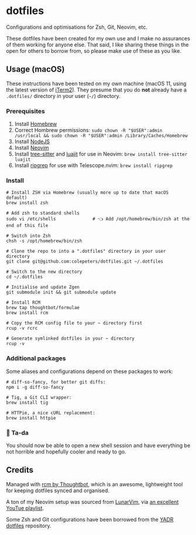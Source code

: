 dotfiles
============

Configurations and optimisations for Zsh, Git, Neovim, etc.

These dotfiles have been created for my own use and I make no assurances of them working for anyone else. That said, I like sharing these things in the open for others to borrow from, so please make use of these as you like.

## Usage (macOS)
These instructions have been tested on my own machine (macOS 11, using the latest version of [iTerm2](https://www.iterm2.com/)). They presume that you do **not** already have a `.dotfiles/` directory in your user (`~/`) directory.

### Prerequisites

1. Install [Homebrew](http://brew.sh/)
1. Correct Hombrew permissions: `sudo chown -R "$USER":admin /usr/local && sudo chown -R "$USER":admin /Library/Caches/Homebrew`
1. Install [NodeJS](https://nodejs.org/)
1. Install [Neovim](https://neovim.io)
1. Install [tree-sitter](https://github.com/tree-sitter/tree-sitter) and [luajit](https://github.com/LuaJIT/LuaJIT) for use in Neovim: `brew install tree-sitter luajit`
1. Install [ripgrep](https://github.com/BurntSushi/ripgrep) for use with Telescope.nvim: `brew install ripgrep`

### Install

```shell
# Install ZSH via Homebrew (usually more up to date that macOS default)
brew install zsh

# Add zsh to standard shells
sudo vi /etc/shells              # 👈 Add /opt/homebrew/bin/zsh at the end of this file

# Switch into Zsh
chsh -s /opt/homebrew/bin/zsh

# Clone the repo to into a ".dotfiles" directory in your user directory
git clone git@github.com:colepeters/dotfiles.git ~/.dotfiles

# Switch to the new directory
cd ~/.dotfiles

# Initialise and update Zgen
git submodule init && git submodule update

# Install RCM
brew tap thoughtbot/formulae
brew install rcm

# Copy the RCM config file to your ~ directory first
rcup -v rcrc

# Generate symlinked dotfiles in your ~ directory
rcup -v
```

### Additional packages
Some aliases and configurations depend on these packages to work:

```shell
# diff-so-fancy, for better git diffs:
npm i -g diff-so-fancy

# Tig, a Git CLI wrapper:
brew install tig

# HTTPie, a nice cURL replacement:
brew install httpie
```

### 🎉 Ta-da
You should now be able to open a new shell session and have everything be not horrible and hopefully cooler and ready to go.

## Credits
Managed with [rcm by Thoughtbot](https://github.com/thoughtbot/rcm), which is an awesome, lightweight tool for keeping dotfiles synced and organised.

A ton of my Neovim setup was sourced from [LunarVim](https://github.com/LunarVim), via [an excellent YouTue playlist](https://www.youtube.com/playlist?list=PLhoH5vyxr6Qq41NFL4GvhFp-WLd5xzIzZ).

Some Zsh and Git configurations have been borrowed from the [YADR dotfiles](https://github.com/skwp/dotfiles) repository.

